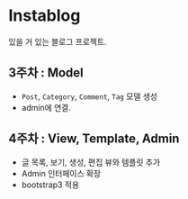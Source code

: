 # Instablog

있을 거 있는 블로그 프로젝트.

## 3주차 : Model

- `Post`, `Category`, `Comment`, `Tag` 모델 생성
- admin에 연결.


## 4주차 : View, Template, Admin

- 글 목록, 보기, 생성, 편집 뷰와 템플릿 추가
- Admin 인터페이스 확장
- bootstrap3 적용



